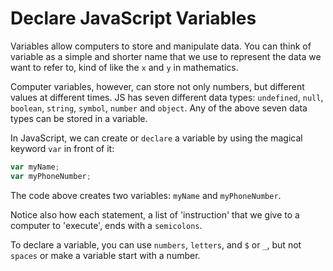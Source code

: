 # Declare JavaScript Variables

Variables allow computers to store and manipulate data.
You can think of variable as a simple and shorter name that we use to represent the data we want to refer to,
kind of like the `x` and `y` in mathematics.

Computer variables, however, can store not only numbers, but different values at different times.
JS has seven different data types: `undefined`, `null`, `boolean`, `string`, `symbol`, `number` and `object`.
Any of the above seven data types can be stored in a variable.

In JavaScript, we can create or `declare` a variable by using the magical keyword `var` in front of it:

```js
var myName;
var myPhoneNumber;
```

The code above creates two variables: `myName` and `myPhoneNumber`.

Notice also how each statement, a list of 'instruction' that we give to a computer to 'execute', ends with a `semicolons`.

To declare a variable, you can use `numbers`, `letters`, and `$` or `_`, but not `spaces` or make a variable start with a number.
